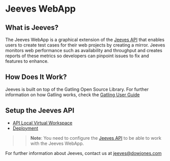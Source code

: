 # Jeeves WebApp

## What is Jeeves?
The Jeeves WebApp is a graphical extension of the [Jeeves API](https://github.dowjones.net/SharedServices/Jeeves.API) that enables users to create test cases for their web projects by creating a mirror. Jeeves monitors web performance such as availability and throughput and creates reports of these metrics so developers can pinpoint issues to fix and features to enhance. 

## How Does It Work?
Jeeves is built on top of the Gatling Open Source Library.
For further information on how Gatling works, check the [Gatling User Guide](https://gatling.io/docs/3.3/#user-guide)

## Setup the Jeeves API
* [API Local Virtual Workspace](README/webApp-config.md)
* [Deployment](README/webApp-deployment.md)


>>**Note**: You need to configure the [Jeeves API](https://github.dowjones.net/SharedServices/Jeeves.API) to be able to work with the Jeeves WebApp. 

For further information about Jeeves, contact us at jeeves@dowjones.com
